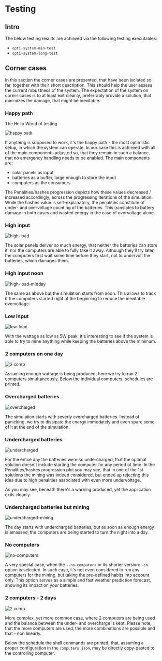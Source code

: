 # Testing

## Intro
The below testing results are achieved via the following testing executables:

- `opti-system-min-test`
- `opti-system-long-test`


## Corner cases

In this section the corner cases are presented, that have been isolated so far, together with their short description. 
This should help the user assess the current robustness of the system.
The expectation of the system on corner cases is to at least exit cleanly, preferrably provide a solution, that minimizes the damage, that might be inevitable.

### Happy path

The Hello World of testing. 

![happy path](screenshots/testing/01-happy-path.png)

If anything is supposed to work, it's the happy path - the most optimistic setup, in which the system can operate. 
In our case this is achieved with all of the main components adjusted so, that they remain in such a balance, that no emergency handling needs to be enabled. 
The main components are:

- solar panels as input
- batteries as a buffer, large enough to store the input
- computers as the consumers

The Penalities/hashes progression depicts how these values decreased / increased accordingly, across the progressing iterations of the simulation. 
While the hashes value is self-explanatory, the penalities constitute of under- and overvoltage counting of the batteries. 
This translates to battery damage in both cases and wasted energy in the case of overvoltage alone.

### High input

![high-load](screenshots/testing/02-high-load.png)

The solar panels deliver so much energy, that neither the batteries can store it, nor the computers are able to fully take it away.
Although they'll try later, the computers first wait some time before they start, not to undervolt the batteries, which damages them.

### High input noon

![high-load-midday](screenshots/testing/03-high-load-midday.png)

The same as above but the simulation starts from noon.
This allows to track if the computers started right at the beginning to reduce the inevitable overvoltage.

### Low input

![low-load](screenshots/testing/04-low-input.png)

With the wattage as low as 5W peak, it's interesting to see if the system is able to try to mine anything while keeping the batteries above the minimum.

### 2 computers on one day

![2 comp](screenshots/testing/05-2-computers-single-day.png)

Assuming enough wattage is being produced, here we try to run 2 computers simultaneously.
Below the individual computers' schedules are printed.

### Overcharged batteries

![overcharged](screenshots/testing/06-overcharged-batteries.png)

The simulation starts with severly overcharged batteries.
Instead of panicking, we try to dissipate the energy immedately and even spare some of it at the end of the simulation.

### Undercharged batteries

![undercharged](screenshots/testing/07-undercharged-batteries.png)

For the entire day the batteries were so undercharged, that the optimal solution doesn't include starting the computer for any period of time.
In the Penalities/hashes progression plot you may see, that in one of the 1st solutions the mining was indeed considered, but ended up rejecting this idea due to high penalities associated with even more undervoltage.

As you may see, beneath there's a warning produced, yet the application exits cleanly.

### Undercharged batteries but mining

![undercharged-mining](screenshots/testing/08-undercharged-but-loading.png)

The day starts with undercharged batteries, but as soon as enough energy is amassed, the computers are being started to turn the night into a day.

### No computers

![no-computers](screenshots/testing/09-no-computers.png)

A very special case, when the `--no-computers` or its shorter version: `-cn` option is selected. 
In such case, it's not even considered to run any computers for the mining, but taking the pre-defined habits into account only.
This option serves as a simple and fast weather prediction forecast, showing its impact on your batteries.

### 2 computers - 2 days

![2 comp](screenshots/testing/10-2-computers-long.png)

More complex, yet more common case, where 2 computers are being used and the balance between the under- and overcharge is kept.
Please note, that the more computers are used, the more combinations are possible and that - non linearly.

Below the schedule the shell commands are printed, that, assuming a proper configuration in the `computers.json`, may be directly copy-pasted to the controlling computer.


